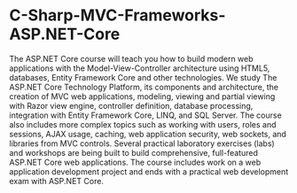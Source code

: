 # C-Sharp-MVC-Frameworks-ASP.NET-Core
The ASP.NET Core course will teach you how to build modern web applications with the Model-View-Controller architecture using HTML5, databases, Entity Framework Core and other technologies. We study The ASP.NET Core Technology Platform, its components and architecture, the creation of MVC web applications, modeling, viewing and partial viewing with Razor view engine, controller definition, database processing, integration with Entity Framework Core, LINQ, and SQL Server. The course also includes more complex topics such as working with users, roles and sessions, AJAX usage, caching, web application security, web sockets, and libraries from MVC controls. Several practical laboratory exercises (labs) and workshops are being built to build comprehensive, full-featured ASP.NET Core web applications. The course includes work on a web application development project and ends with a practical web development exam with ASP.NET Core.
